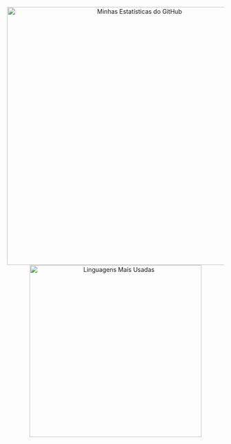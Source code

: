 <p align="center">
  <img src="https://github-readme-stats.vercel.app/api?username=FocaChu&show_icons=true&theme=radical&hide_border=true" alt="Minhas Estatísticas do GitHub" width="600"/>
  <img src="https://github-readme-stats.vercel.app/api/top-langs/?username=FocaChu&layout=compact&theme=radical&hide_border=true" alt="Linguagens Mais Usadas" width="400"/>
</p>
